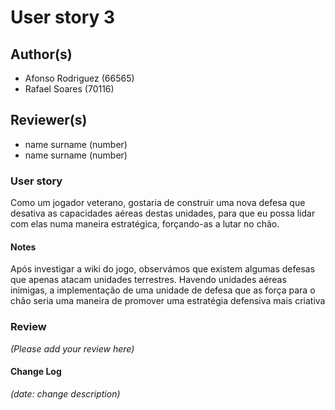 # User story 3

## Author(s)

- Afonso Rodriguez (66565)
- Rafael Soares (70116)

## Reviewer(s)

- name surname (number)
- name surname (number)

### User story

Como um jogador veterano, gostaria de construir uma nova defesa que desativa as capacidades aéreas destas unidades, para que eu possa lidar com elas numa maneira estratégica, forçando-as a lutar no chão.

#### Notes

Após investigar a wiki do jogo, observámos que existem algumas defesas que apenas atacam unidades terrestres. Havendo unidades aéreas inimigas, a implementação de uma unidade de defesa que as força para o chão seria uma maneira de promover uma estratégia defensiva mais criativa

### Review
*(Please add your review here)*


#### Change Log

*(date: change description)*
